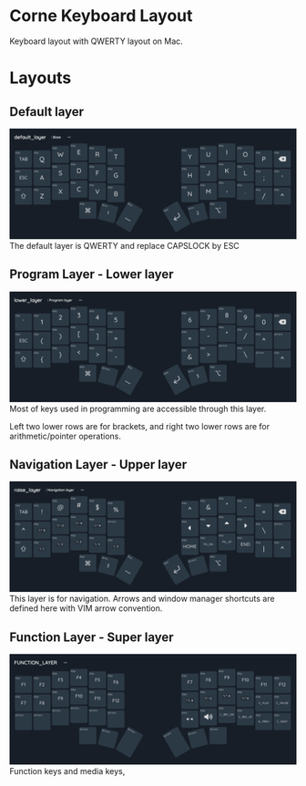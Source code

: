# Corne Keyboard Layout

Keyboard layout with QWERTY layout on Mac.


# Layouts
## Default layer
![default layer](image/default_layer.png "Default Layer")
The default layer is QWERTY and replace CAPSLOCK by ESC

## Program Layer - Lower layer
![default layer](image/lower_layer.png "Default Layer")
Most of keys used in programming are accessible through this layer.

Left two lower rows are for brackets, and right two lower rows are for arithmetic/pointer operations.

## Navigation Layer - Upper layer
![default layer](image/raise_layer.png "Default Layer")
This layer is for navigation. Arrows and window manager shortcuts are defined here with VIM arrow convention.

## Function Layer - Super layer
![default layer](image/function_layer.png "Default Layer")
Function keys and media keys, 

